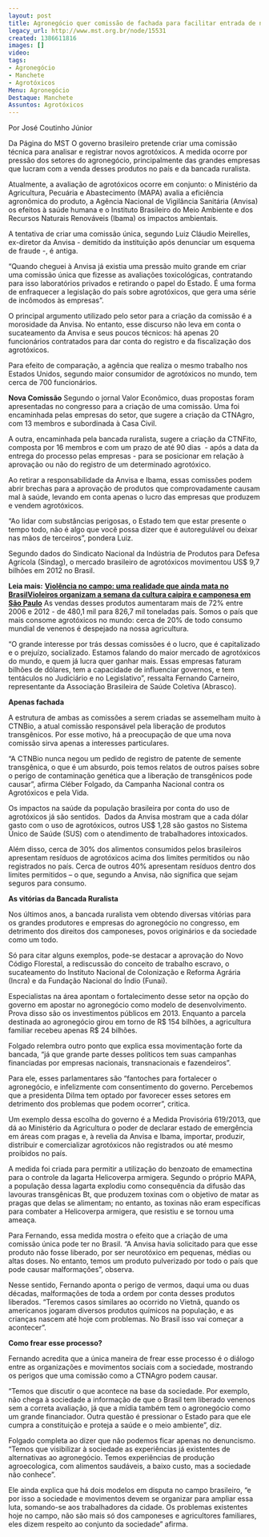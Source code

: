 ```yaml
---
layout: post
title: Agronegócio quer comissão de fachada para facilitar entrada de novos agrotóxicos
legacy_url: http://www.mst.org.br/node/15531
created: 1386611816
images: []
video: 
tags:
- Agronegócio
- Manchete
- Agrotóxicos
Menu: Agronegócio
Destaque: Manchete
Assuntos: Agrotóxicos
---
```



Por José Coutinho Júnior

Da Página do MST
O governo brasileiro pretende criar uma comissão técnica para analisar e registrar novos agrotóxicos. A medida ocorre por pressão dos setores do agronegócio, principalmente das grandes empresas que lucram com a venda desses produtos no país e da bancada ruralista. 


Atualmente, a avaliação de agrotóxicos ocorre em conjunto: o Ministério da Agricultura, Pecuária e Abastecimento (MAPA) avalia a eficiência agronômica do produto, a Agência Nacional de Vigilância Sanitária (Anvisa) os efeitos à saúde humana e o Instituto Brasileiro do Meio Ambiente e dos Recursos Naturais Renováveis (Ibama) os impactos ambientais.


A tentativa de criar uma comissão única, segundo Luiz Cláudio Meirelles, ex-diretor da Anvisa - demitido da instituição após denunciar um esquema de fraude -, é antiga. 


“Quando cheguei à Anvisa já existia uma pressão muito grande em criar uma comissão única que fizesse as avaliações toxicológicas, contratando para isso laboratórios privados e retirando o papel do Estado. É uma forma de enfraquecer a legislação do país sobre agrotóxicos, que gera uma série de incômodos às empresas”.


O principal argumento utilizado pelo setor para a criação da comissão é a morosidade da Anvisa. No entanto, esse discurso não leva em conta o sucateamento da Anvisa e seus poucos técnicos: há apenas 20 funcionários contratados para dar conta do registro e da fiscalização dos agrotóxicos.


Para efeito de comparação, a agência que realiza o mesmo trabalho nos Estados Unidos, segundo maior consumidor de agrotóxicos no mundo, tem cerca de 700 funcionários. 


**Nova Comissão**
Segundo o jornal Valor Econômico, duas propostas foram apresentadas no congresso para a criação de uma comissão. Uma foi encaminhada pelas empresas do setor, que sugere a criação da CTNAgro, com 13 membros e subordinada à Casa Civil.


A outra, encaminhada pela bancada ruralista, sugere a criação da CTNFito, composta por 16 membros e com um prazo de até 90 dias  - após a data da entrega do processo pelas empresas - para se posicionar em relação à aprovação ou não do registro de um determinado agrotóxico.


Ao retirar a responsabilidade da Anvisa e Ibama, essas comissões podem abrir brechas para a aprovação de produtos que comprovadamente causam mal à saúde, levando em conta apenas o lucro das empresas que produzem e vendem agrotóxicos. 


“Ao lidar com substâncias perigosas, o Estado tem que estar presente o tempo todo, não é algo que você possa dizer que é autoregulável ou deixar nas mãos de terceiros”, pondera Luiz.


Segundo dados do Sindicato Nacional da Indústria de Produtos para Defesa Agrícola (Sindag), o mercado brasileiro de agrotóxicos movimentou US$ 9,7 bilhões em 2012 no Brasil. 


**Leia mais:**
[**Violência no campo: uma realidade que ainda mata no Brasil**](http://www.mst.org.br/node/15527)[**Violeiros organizam a semana da cultura caipira e camponesa em São Paulo**](http://www.mst.org.br/node/15528)
As vendas desses produtos aumentaram mais de 72% entre 2006 e 2012 - de 480,1 mil para 826,7 mil toneladas país. Somos o país que mais consome agrotóxicos no mundo: cerca de 20% de todo consumo mundial de venenos é despejado na nossa agricultura.


“O grande interesse por trás dessas comissões é o lucro, que é capitalizado e o prejuízo, socializado. Estamos falando do maior mercado de agrotóxicos do mundo, e quem já lucra quer ganhar mais. Essas empresas faturam bilhões de dólares, tem a capacidade de influenciar governos, e tem tentáculos no Judiciário e no Legislativo”, ressalta Fernando Carneiro, representante da Associação Brasileira de Saúde Coletiva (Abrasco).


**Apenas fachada**

A estrutura de ambas as comissões a serem criadas se assemelham muito à CTNBio, a atual comissão responsável pela liberação de produtos transgênicos. Por esse motivo, há a preocupação de que uma nova comissão sirva apenas a interesses particulares.


“A CTNBio nunca negou um pedido de registro de patente de semente transgênica, o que é um absurdo, pois temos relatos de outros países sobre o perigo de contaminação genética que a liberação de transgênicos pode causar”, afirma Cléber Folgado, da Campanha Nacional contra os Agrotóxicos e pela Vida.


Os impactos na saúde da população brasileira por conta do uso de agrotóxicos já são sentidos.  Dados da Anvisa mostram que a cada dólar gasto com o uso de agrotóxicos, outros US$ 1,28 são gastos no Sistema Único de Saúde (SUS) com o atendimento de trabalhadores intoxicados. 


Além disso, cerca de 30% dos alimentos consumidos pelos brasileiros apresentam resíduos de agrotóxicos acima dos limites permitidos ou não registrados no país. Cerca de outros 40% apresentam resíduos dentro dos limites permitidos – o que, segundo a Anvisa, não significa que sejam seguros para consumo.


**As vitórias da Bancada Ruralista**

Nos últimos anos, a bancada ruralista vem obtendo diversas vitórias para os grandes produtores e empresas do agronegócio no congresso, em detrimento dos direitos dos camponeses, povos originários e da sociedade como um todo. 


Só para citar alguns exemplos, pode-se destacar a aprovação do Novo Código Florestal, a rediscussão do conceito de trabalho escravo, o sucateamento do Instituto Nacional de Colonização e Reforma Agrária (Incra) e da Fundação Nacional do Índio (Funai). 


Especialistas na área apontam o fortalecimento desse setor na opção do governo em apostar no agronegócio como modelo de desenvolvimento. Prova disso são os investimentos públicos em 2013. Enquanto a parcela destinada ao agronegócio girou em torno de R$ 154 bilhões, a agricultura familiar recebeu apenas R$ 24 bilhões.


Folgado relembra outro ponto que explica essa movimentação forte da bancada, “já que grande parte desses políticos tem suas campanhas financiadas por empresas nacionais, transnacionais e fazendeiros”. 


Para ele, esses parlamentares são “fantoches para fortalecer o agronegócio, e infelizmente com consentimento do governo. Percebemos que a presidenta Dilma tem optado por favorecer esses setores em detrimento dos problemas que podem ocorrer”, critica.


Um exemplo dessa escolha do governo é a Medida Provisória 619/2013, que dá ao Ministério da Agricultura o poder de declarar estado de emergência em áreas com pragas e, à revelia da Anvisa e Ibama, importar, produzir, distribuir e comercializar agrotóxicos não registrados ou até mesmo proibidos no país.


A medida foi criada para permitir a utilização do benzoato de emamectina para o controle da lagarta Helicoverpa armigera. Segundo o próprio MAPA, a população dessa lagarta explodiu como consequência da difusão das lavouras transgênicas Bt, que produzem toxinas com o objetivo de matar as pragas que delas se alimentam; no entanto,  as toxinas não eram específicas para combater a Helicoverpa armigera, que resistiu e se tornou uma ameaça.


Para Fernando, essa medida mostra o efeito que a criação de uma comissão única pode ter no Brasil. “A Anvisa havia solicitado para que esse produto não fosse liberado, por ser neurotóxico em pequenas, médias ou altas doses. No entanto, temos um produto pulverizado por todo o país que pode causar malformações”, observa.


Nesse sentido, Fernando aponta o perigo de vermos, daqui uma ou duas décadas, malformações de toda a ordem por conta desses produtos liberados. “Teremos casos similares ao ocorrido no Vietnã, quando os americanos jogaram diversos produtos químicos na população, e as crianças nascem até hoje com problemas. No Brasil isso vai começar a acontecer”. 


**Como frear esse processo?**

Fernando acredita que a única maneira de frear esse processo é o diálogo entre as organizações e movimentos sociais com a sociedade, mostrando os perigos que uma comissão como a CTNAgro podem causar. 


“Temos que discutir o que acontece na base da sociedade. Por exemplo, não chega à sociedade a informação de que o Brasil tem liberado venenos sem a correta avaliação, já que a mídia também tem o agronegócio como um grande financiador. Outra questão é pressionar o Estado para que ele cumpra a constituição e proteja a saúde e o meio ambiente”, diz.


Folgado completa ao dizer que não podemos ficar apenas no denuncismo. “Temos que visibilizar à sociedade as experiências já existentes de alternativas ao agronegócio. Temos experiências de produção agroecologica, com alimentos saudáveis, a baixo custo, mas a sociedade não conhece”.


Ele ainda explica que há dois modelos em disputa no campo brasileiro, “e por isso a sociedade e movimentos devem se organizar para ampliar essa luta, somando-se aos trabalhadores da cidade. Os problemas existentes hoje no campo, não são mais só dos camponeses e agricultores familiares, eles dizem respeito ao conjunto da sociedade” afirma.

 
 
 
